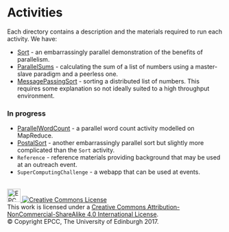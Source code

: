 # Activities

Each directory contains a description and the materials required to run each activity. We have:

* [Sort](Sort/Readme.md) - an embarrassingly parallel demonstration of the benefits of parallelism.
* [ParallelSums](ParallelSums/Readme.md) - calculating the sum of a list of numbers using a master-slave paradigm and a peerless one.
* [MessagePassingSort](MessagePassingSort/Readme.md) - sorting a distributed list of numbers. This requires some explanation 
   so not ideally suited to a high throughput environment.

### In progress

* [ParallelWordCount](ParallelWordCount/Readme.md) - a parallel word count activity modelled on MapReduce.
* [PostalSort](PostalSort/Readme.md) - another embarrassingly parallel sort but slightly more complicated than the `Sort` activity.
* `Reference` - reference materials providing background that may be used at an outreach event.
* `SuperComputingChallenge` - a webapp that can be used at events.
 
<!-- Licensing and copyright stuff below -->
<br>
<a href="http://www.epcc.ed.ac.uk">
<img alt="EPCC logo" src="https://www.epcc.ed.ac.uk/sites/all/themes/epcc/images/epcc-logo.png" height="31"/>
</a>
<a rel="license" href="http://creativecommons.org/licenses/by-nc-sa/4.0/">
<img alt="Creative Commons License" style="border-width:0"
     src="https://i.creativecommons.org/l/by-nc-sa/4.0/88x31.png" />
</a><br />
This work is licensed under a <a rel="license" href="http://creativecommons.org/licenses/by-nc-sa/4.0/">
Creative Commons Attribution-NonCommercial-ShareAlike 4.0 International License</a>.<br/>
&copy; Copyright EPCC, The University of Edinburgh 2017.

